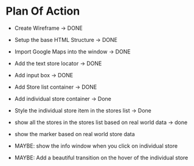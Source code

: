 # Plan Of Action

- Create Wireframe -> DONE

- Setup the base HTML Structure -> DONE

- Import Google Maps into the window -> DONE

- Add the text store locator -> DONE

- Add input box -> DONE

- Add Store list container -> DONE

- Add individual store container -> Done

- Style the individual store item in the stores list -> Done

- show all the stores in the stores list based on real world data -> done

- show the marker based on real world store data

- MAYBE: show the info window when you click on individual store

- MAYBE: Add a beautiful transition on the hover of the individual store